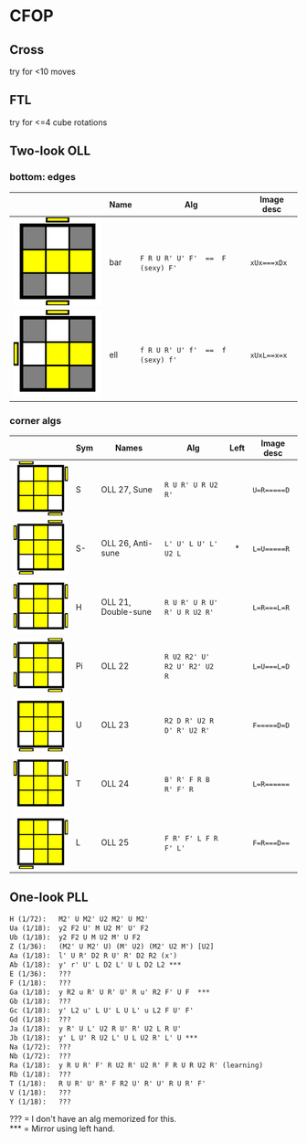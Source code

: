 # CFOP

## Cross

try for <10 moves

## FTL

try for <=4 cube rotations

## Two-look OLL

### bottom: edges

|     | Name | Alg | Image desc |
| --- | --- | --- | --- |
| ![bar](images/bar.svg) | bar | ```F R U R' U' F'  ==  F (sexy) F'``` | ```xUx===xDx```|
| ![ell](images/ell.svg) | ell | ```f R U R' U' f'  ==  f (sexy) f'``` | ```xUxL==x=x``` |

### corner algs

|     | Sym | Names | Alg | Left | Image desc |
| --- | ----   | ---   | --- | :---: | --- |
| ![oll27](images/oll27.svg) | S      | OLL 27, Sune | ```R U R' U R U2 R'``` | | ```U=R=====D``` |
| ![oll26](images/oll26.svg) | S- | OLL 26, Anti-sune | ```L' U' L U' L' U2 L``` | * | ```L=U=====R``` |
| ![oll21](images/oll21.svg) | H | OLL 21, Double-sune | ```R U R' U R U' R' U R U2 R'``` | | ```L=R===L=R``` |
| ![oll22](images/oll22.svg) | Pi | OLL 22 | ```R U2 R2' U' R2 U' R2' U2 R``` | | ```L=U===L=D``` |
| ![oll23](images/oll23.svg) | U | OLL 23 | ```R2 D R' U2 R D' R' U2 R'``` | | ```F=====D=D``` |
| ![oll24](images/oll24.svg) | T | OLL 24 | ```B' R' F R B R' F' R``` | | ```L=R======``` |
| ![oll25](images/oll25.svg) | L | OLL 25 | ```F R' F' L F R F' L'``` | | ```F=R===D==``` |

## One-look PLL

    H (1/72):   M2' U M2' U2 M2' U M2'
    Ua (1/18):  y2 F2 U' M U2 M' U' F2
    Ub (1/18):  y2 F2 U M U2 M' U F2
    Z (1/36):   (M2' U M2' U) (M' U2) (M2' U2 M') [U2]
    Aa (1/18):  l' U R' D2 R U' R' D2 R2 (x')
    Ab (1/18):  y' r' U' L D2 L' U L D2 L2 ***
    E (1/36):   ???
    F (1/18):   ???
    Ga (1/18):  y R2 u R' U R' U' R u' R2 F' U F  ***
    Gb (1/18):  ???
    Gc (1/18):  y' L2 u' L U' L U L' u L2 F U' F'
    Gd (1/18):  ???
    Ja (1/18):  y R' U L' U2 R U' R' U2 L R U'
    Jb (1/18):  y' L U' R U2 L' U L U2 R' L' U ***
    Na (1/72):  ???
    Nb (1/72):  ???
    Ra (1/18):  y R U R' F' R U2 R' U2 R' F R U R U2 R' (learning)
    Rb (1/18):  ???
    T (1/18):   R U R' U' R' F R2 U' R' U' R U R' F'
    V (1/18):   ???
    Y (1/18):   ???

??? = I don't have an alg memorized for this.  
*** = Mirror using left hand.
